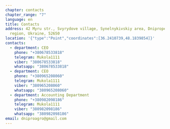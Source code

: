 ```yaml
---
chapter: contacts
chapter_range: "7"
language: en
title: Contacts
address: 42 Myru str., Svyrydove village, Synelnykivskiy area, Dnipropetrovsk
  region, Ukraine, 52650
location: '{"type":"Point","coordinates":[36.2410739,48.1839854]}'
contacts:
  - department: CEO
    phone: "+380678533818"
    telegram: Mukola1111
    viber: "380678533818"
    whatsapp: "380678533818"
  - department: CEO
    phone: "+380965208060"
    telegram: Mukola1111
    viber: "380965208060"
    whatsapp: "380965208060"
  - department: Accounting Department
    phone: "+380982098186"
    telegram: Mukola1111
    viber: "380982098186"
    whatsapp: "380982098186"
email: dniproagro@gmail.com
---
```

